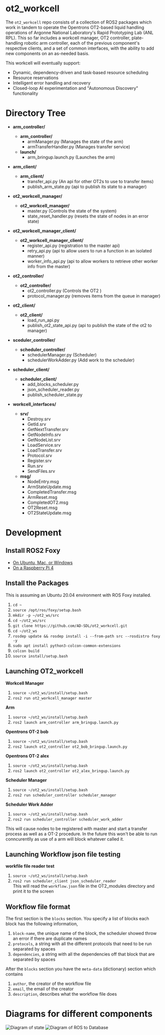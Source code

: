 # ot2_workcell

The `ot2_workcell` repo consists of a collection of ROS2 packages which work in tandem to operate the Opentrons OT2-based liquid handling operations of Argonne National Laboratory's Rapid Prototyping Lab (ANL RPL).
This so far includes a workcell manager, OT2 controller, plate-handling robotic arm controller, each of the previous component's respective clients, and a set of common interfaces, with the ability to add new components on an as-needed basis.

This workcell will eventually support:
* Dynamic, dependency-driven and task-based resource scheduling
* Resource reservations
* Intelligent error handling and recovery
* Closed-loop AI experimentation and "Autonomous Discovery" functionality

# Directory Tree

* **arm_controller/**
	* **arm_controller/**
		* armManager.py (Manages the state of the arm)
		* armTransferHandler.py (Manages transfer service)
	* **launch/**
		* arm_bringup.launch.py (Launches the arm)

* **arm_client/**
	* **arm_client/**
		* transfer_api.py (An api for other OT2s to use to transfer items)
		* publish_arm_state.py (api to publish its state to a manager)

* **ot2_workcell_manager/**
	* **ot2_workcell_manager/**
		* master.py (Controls the state of the system)
		* state_reset_handler.py (resets the state of nodes in an error state)

* **ot2_workcell_manager_client/**
	* **ot2_workcell_manager_client/**
		* register_api.py (registration to the master api)
		* retry_api.py (api to allow users to run a function in an isolated manner)
		* worker_info_api.py (api to allow workers to retrieve other worker info from the master)

* **ot2_controller/**
	* **ot2_controller/**
		* ot2_controller.py (Controls the OT2 )
		* protocol_manager.py (removes items from the queue in manager)

* **ot2_client/**
	* **ot2_client/**
		* load_run_api.py 
		* publish_ot2_state_api.py (api to publish the state of the ot2 to manager)

* **sceduler_controller/**
	* **scheduler_controller/**
		* schedulerManager.py (Scheduler)  
		* schedulerWorkAdder.py (Add work to the scheduler)  

* **scheduler_client/**
	* **scheduler_client/**  
		* add_blocks_scheduler.py
		* json_scheduler_reader.py
		* publish_scheduler_state.py

* **workcell_interfaces/**
	* **srv/**
		* Destroy.srv
		* GetId.srv
		* GetNextTransfer.srv
		* GetNodeInfo.srv
		* GetNodeList.srv
		* LoadService.srv
		* LoadTransfer.srv
		* Protocol.srv
		* Register.srv
		* Run.srv
		* SendFiles.srv
	* **msg/**
		* NodeEntry.msg
		* ArmStateUpdate.msg
		* CompletedTransfer.msg
		* ArmReset.msg
		* CompletedOT2.msg
		* OT2Reset.msg
		* OT2StateUpdate.msg


# Development

## Install ROS2 Foxy

* [On Ubuntu, Mac, or Windows](https://docs.ros.org/en/foxy/Installation.html)
* [On a Raspberry Pi 4](https://roboticsbackend.com/install-ros2-on-raspberry-pi/)

## Install the Packages

This is assuming an Ubuntu 20.04 environment with ROS Foxy installed.

1. `cd ~`
1. `source /opt/ros/foxy/setup.bash`
1. `mkdir -p ~/ot2_ws/src`
1. `cd ~/ot2_ws/src`
1. `git clone https://github.com/AD-SDL/ot2_workcell.git`
1. `cd ~/ot2_ws`
1. `rosdep update && rosdep install -i --from-path src --rosdistro foxy -y`
1. `sudo apt install python3-colcon-common-extensions`
3. `colcon build`
4. `source install/setup.bash`

## Launching OT2_workcell

**Workcell Manager**
1. `source ~/ot2_ws/install/setup.bash`
2. `ros2 run ot2_workcell_manager master`

**Arm**
1. `source ~/ot2_ws/install/setup.bash`
2. `ros2 launch arm_controller arm_bringup.launch.py`

**Opentrons OT-2 bob**
1. `source ~/ot2_ws/install/setup.bash`
2. `ros2 launch ot2_controller ot2_bob_bringup.launch.py`

**Opentrons OT-2 alex**
1. `source ~/ot2_ws/install/setup.bash`
2. `ros2 launch ot2_controller ot2_alex_bringup.launch.py`

**Scheduler Manager**
1. `source ~/ot2_ws/install/setup.bash`
2. `ros2 run scheduler_controller scheduler_manager`

**Scheduler Work Adder**
1. `source ~/ot2_ws/install/setup.bash`
2. `ros2 run scheduler_controller scheduler_work_adder`

This will cause nodes to be registered with master and start a transfer process as well as a OT-2 procedure. In the future this won't be able to run conncurentlly as use of a arm will block whatever called it.

## Launching Workflow json file testing

**workfile file reader test**
1. `source ~/ot2_ws/install/setup.bash`
2. `ros2 run scheduler_client json_scheduler_reader`  
This will read the `workflow.json` file in the OT2_modules directory and print it to the screen 

## Workflow file format
The first section is the `blocks` section. You specify a list of blocks each block has the following information, 
1. `block-name`, the unique name of the block, the scheduler showed throw an error if there are duplicate names
2. `protocols`, a string with all the different protocols that need to be run separated by spaces 
3. `dependencies`, a string with all the dependencies off that block that are separated by spaces 

After the `blocks` section you have the `meta-data` (dictionary) section which contains 
1. `author`, the creator of the workflow file
2. `email`, the email of the creator 
3. `description`, describes what the workflow file does 

# Diagrams for different components
![Diagram of state](https://raw.githubusercontent.com/AD-SDL/ot2_workcell/master/Diagrams/stateot2_diagram.png)
![Diagram of ROS to Database](https://raw.githubusercontent.com/AD-SDL/ot2_workcell/scheduler/Diagrams/protocol_handling_diagram.png)
